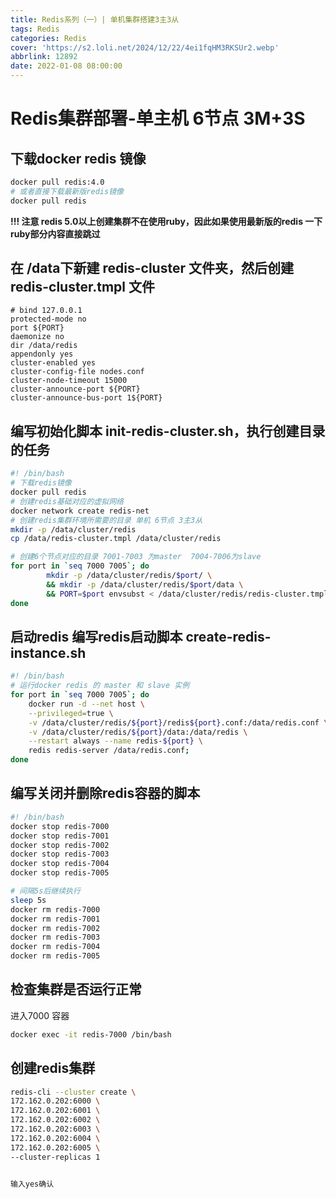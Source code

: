 ```yaml
---
title: Redis系列（一）| 单机集群搭建3主3从
tags: Redis
categories: Redis
cover: 'https://s2.loli.net/2024/12/22/4ei1fqHM3RKSUr2.webp'
abbrlink: 12892
date: 2022-01-08 08:00:00
---
```

# Redis集群部署-单主机 6节点 3M+3S

## 下载docker redis 镜像

```sh
docker pull redis:4.0
# 或者直接下载最新版redis镜像
docker pull redis
```

**!!! 注意 redis 5.0以上创建集群不在使用ruby，因此如果使用最新版的redis 一下ruby部分内容直接跳过**

## 在 /data下新建 redis-cluster 文件夹，然后创建 redis-cluster.tmpl 文件

```tmpl
# bind 127.0.0.1
protected-mode no
port ${PORT}
daemonize no
dir /data/redis
appendonly yes
cluster-enabled yes
cluster-config-file nodes.conf
cluster-node-timeout 15000
cluster-announce-port ${PORT}
cluster-announce-bus-port 1${PORT}
```

## 编写初始化脚本 init-redis-cluster.sh，执行创建目录的任务

```sh
#! /bin/bash
# 下载redis镜像
docker pull redis
# 创建redis基础对应的虚拟网络
docker network create redis-net
# 创建redis集群环境所需要的目录 单机 6节点 3主3从
mkdir -p /data/cluster/redis
cp /data/redis-cluster.tmpl /data/cluster/redis

# 创建6个节点对应的目录 7001-7003 为master  7004-7006为slave
for port in `seq 7000 7005`; do
        mkdir -p /data/cluster/redis/$port/ \
        && mkdir -p /data/cluster/redis/$port/data \
        && PORT=$port envsubst < /data/cluster/redis/redis-cluster.tmpl > /data/cluster/redis/$port/redis$port.conf;
done
```

## 启动redis 编写redis启动脚本 create-redis-instance.sh

```sh
#! /bin/bash
# 运行docker redis 的 master 和 slave 实例
for port in `seq 7000 7005`; do
    docker run -d --net host \
    --privileged=true \
    -v /data/cluster/redis/${port}/redis${port}.conf:/data/redis.conf \
    -v /data/cluster/redis/${port}/data:/data/redis \
    --restart always --name redis-${port} \
    redis redis-server /data/redis.conf;
done
```

## 编写关闭并删除redis容器的脚本

```sh
#! /bin/bash
docker stop redis-7000
docker stop redis-7001
docker stop redis-7002
docker stop redis-7003
docker stop redis-7004
docker stop redis-7005

# 间隔5s后继续执行
sleep 5s
docker rm redis-7000
docker rm redis-7001
docker rm redis-7002
docker rm redis-7003
docker rm redis-7004
docker rm redis-7005
```

## 检查集群是否运行正常

进入7000 容器

```sh
docker exec -it redis-7000 /bin/bash
```

## 创建redis集群

```sh
redis-cli --cluster create \
172.162.0.202:6000 \
172.162.0.202:6001 \
172.162.0.202:6002 \
172.162.0.202:6003 \
172.162.0.202:6004 \
172.162.0.202:6005 \
--cluster-replicas 1


输入yes确认
```
